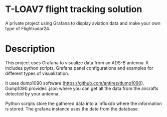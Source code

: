 # T-LOAV7 flight tracking solution
A private project using Grafana to display aviation data and make your own type of Flightradar24.

# Description
This project uses Grafana to visualize data from an ADS-B antenna.
It includes python scripts, Grafana panel configurations and examples for different types of visualization.

It uses dump1090 software (https://github.com/antirez/dump1090).
Dump1090 provides .json where you can get all the data from the aircrafts detected by your antenna.

Python scripts store the gathered data into a influxdb where the information is stored. The grafana instance uses the date from the database.


